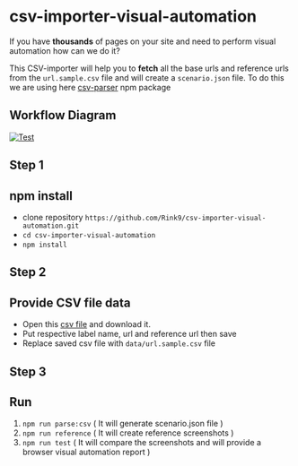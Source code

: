 # csv-importer-visual-automation

If you have **thousands** of pages on your site and need to perform visual automation how can we do it?

This CSV-importer will help you to **fetch** all the base urls and reference urls from the `url.sample.csv` file and will create a `scenario.json` file.  To do this we are using here [csv-parser](https://www.npmjs.com/package/csv-parser) npm package

## Workflow Diagram

[![Test](https://i.postimg.cc/h4ZnHQHs/Test.png)](https://postimg.cc/5jzDzy9Q)

## Step 1 
## npm install

 - clone repository `https://github.com/Rink9/csv-importer-visual-automation.git`
 - `cd csv-importer-visual-automation`
 - `npm install`
    
## Step 2
##  Provide CSV file data
 - Open this [csv file](https://drive.google.com/file/d/1Jw4EjXcY4yWTghEePDJ1cnT0d1rwGrbQ/view?usp=sharing) and download it.
 - Put respective label name, url and reference url then save
 - Replace saved csv file with `data/url.sample.csv` file

## Step 3
## Run

 1. `npm run parse:csv` ( It will generate scenario.json file )
 2. `npm run reference` ( It will create reference screenshots )
 3. `npm run test` ( It will compare the screenshots and will provide a browser visual automation report )
